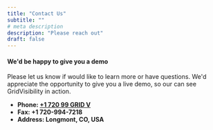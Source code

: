 ```yaml
---
title: "Contact Us"
subtitle: ""
# meta description
description: "Please reach out"
draft: false
---
```


#### We'd be happy to give you a demo

Please let us know if would like to learn more or have questions. We'd appreciate the opportunity to give you a live demo, so our can see GridVisibility in action.

- **Phone: [+1 720 99 GRID V](tel:+17209947438)**
- **Fax: +1 720-994-7218**
- **Address: Longmont, CO, USA**
